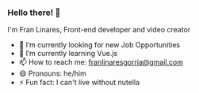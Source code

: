 ### Hello there! 👋

I'm Fran Linares, Front-end developer and video creator

- 🔭 I’m currently looking for new Job Opportunities
- 🌱 I’m currently learning Vue.js 
- 📫 How to reach me: franlinaresgorria@gmail.com
- 😄 Pronouns: he/him
- ⚡ Fun fact: I can't live without nutella

